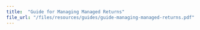 ```yaml
---
title:  "Guide for Managing Managed Returns"
file_url: "/files/resources/guides/guide-managing-managed-returns.pdf"
---
```

